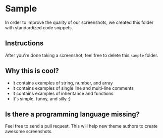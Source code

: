 # Sample

In order to improve the quality of our screenshots, we created this folder with standardized code snippets.

## Instructions

After you're done taking a screenshot, feel free to delete this `sample` folder.

## Why this is cool?

* It contains examples of string, number, and array
* It contains examples of single line and multi-line comments
* It contains examples of inheritance and functions
* It's simple, funny, and silly :)

## Is there a programming language missing?

Feel free to send a pull request. This will help new theme authors to create awesome screenshots.